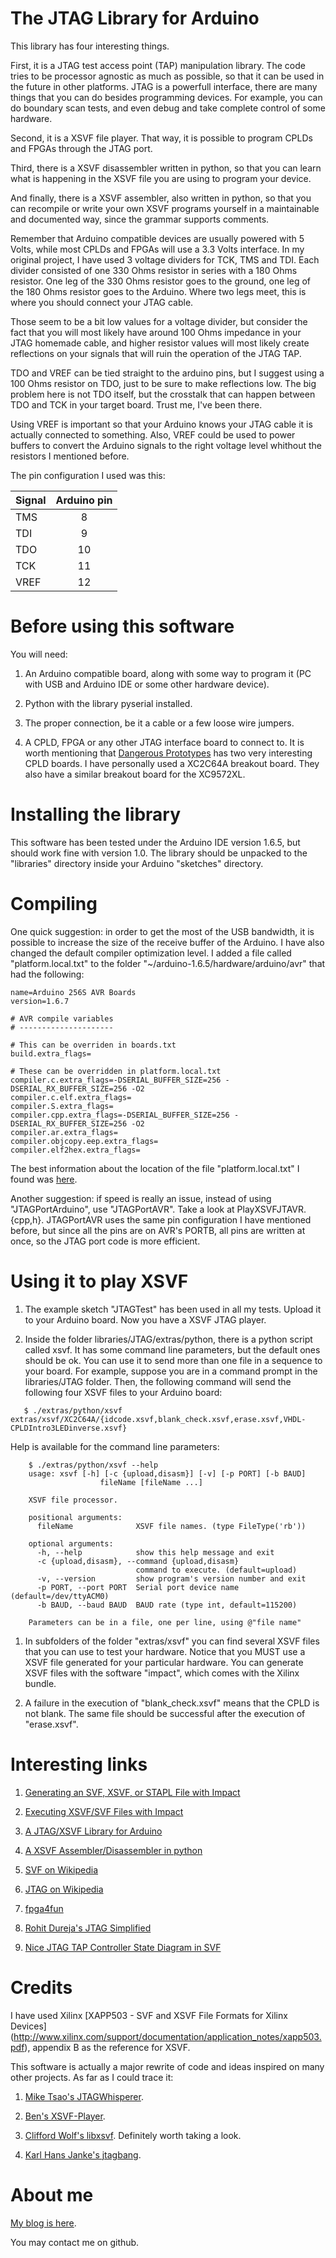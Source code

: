 # The JTAG Library for Arduino

This library has four interesting things.

First, it is a JTAG test access point (TAP) manipulation library. The code
tries to be processor agnostic as much as possible, so that it can be used in
the future in other platforms. JTAG is a powerfull interface, there are many
things that you can do besides programming devices. For example, you can do
boundary scan tests, and even debug and take complete control of some hardware.

Second, it is a XSVF file player. That way, it is possible to program CPLDs and
FPGAs through the JTAG port.

Third, there is a XSVF disassembler written in python, so that you can learn
what is happening in the XSVF file you are using to program your device.

And finally, there is a XSVF assembler, also written in python, so that you can
recompile or write your own XSVF programs yourself in a maintainable and
documented way, since the grammar supports comments.

Remember that Arduino compatible devices are usually powered with 5 Volts,
while most CPLDs and FPGAs will use a 3.3 Volts interface. In my original
project, I have used 3 voltage dividers for TCK, TMS and TDI. Each divider
consisted of one 330 Ohms resistor in series with a 180 Ohms resistor. One leg
of the 330 Ohms resistor goes to the ground, one leg of the 180 Ohms resistor
goes to the Arduino. Where two legs meet, this is where you should connect your
JTAG cable.

Those seem to be a bit low values for a voltage divider, but consider the fact
that you will most likely have around 100 Ohms impedance in your JTAG
homemade cable, and higher resistor values will most likely create reflections
on your signals that will ruin the operation of the JTAG TAP.

TDO and VREF can be tied straight to the arduino pins, but I suggest using a
100 Ohms resistor on TDO, just to be sure to make reflections low. The big
problem here is not TDO itself, but the crosstalk that can happen between TDO
and TCK in your target board. Trust me, I've been there.

Using VREF is important so that your Arduino knows your JTAG cable it is actually
connected to something. Also, VREF could be used to power buffers to convert
the Arduino signals to the right voltage level whithout the resistors I
mentioned before.

The pin configuration I used was this:

| Signal | Arduino pin |
|:-------|:-----------:|
| TMS    |  8 |
| TDI    |  9 |
| TDO    | 10 |
| TCK    | 11 |
| VREF   | 12 |


Before using this software
==========================

You will need:

1. An Arduino compatible board, along with some way to program it (PC with USB
   and Arduino IDE or some other hardware device).

1. Python with the library pyserial installed.

1. The proper connection, be it a cable or a few loose wire jumpers.

1. A CPLD, FPGA or any other JTAG interface board to connect to. It is worth
   mentioning that [Dangerous Prototypes](http://dangerousprototypes.com/)
   has two very interesting CPLD boards. I have personally used a XC2C64A
   breakout board. They also have a similar breakout board for the XC9572XL.


Installing the library
======================

This software has been tested under the Arduino IDE version 1.6.5, but should
work fine with version 1.0. The library should be unpacked to the "libraries"
directory inside your Arduino "sketches" directory.


Compiling
=========

One quick suggestion: in order to get the most of the USB bandwidth, it is
possible to increase the size of the receive buffer of the Arduino. I have also
changed the default compiler optimization level. I added a file called
"platform.local.txt" to the folder "~/arduino-1.6.5/hardware/arduino/avr" that
had the following:
```
name=Arduino 256S AVR Boards
version=1.6.7

# AVR compile variables
# ---------------------

# This can be overriden in boards.txt
build.extra_flags=

# These can be overridden in platform.local.txt
compiler.c.extra_flags=-DSERIAL_BUFFER_SIZE=256 -DSERIAL_RX_BUFFER_SIZE=256 -O2
compiler.c.elf.extra_flags=
compiler.S.extra_flags=
compiler.cpp.extra_flags=-DSERIAL_BUFFER_SIZE=256 -DSERIAL_RX_BUFFER_SIZE=256 -O2
compiler.ar.extra_flags=
compiler.objcopy.eep.extra_flags=
compiler.elf2hex.extra_flags=
```

The best information about the location of the file "platform.local.txt" I
found was [here](https://github.com/arduino/Arduino/wiki/Boards-Manager-FAQ).

Another suggestion: if speed is really an issue, instead of using
"JTAGPortArduino", use "JTAGPortAVR". Take a look at PlayXSVFJTAVR.{cpp,h}.
JTAGPortAVR uses the same pin configuration I have mentioned before, but since
all the pins are on AVR's PORTB, all pins are written at once, so the JTAG port
code is more efficient.

Using it to play XSVF
=====================

1. The example sketch "JTAGTest" has been used in all my tests. Upload it to
   your Arduino board. Now you have a XSVF JTAG player.

1. Inside the folder libraries/JTAG/extras/python, there is a python script
   called xsvf. It has some command line parameters, but the default ones
   should be ok. You can use it to send more than one file in a sequence to
   your board. For example, suppose you are in a command prompt in the
   libraries/JTAG folder. Then, the following command will send the following
   four XSVF files to your Arduino board:
```
   $ ./extras/python/xsvf extras/xsvf/XC2C64A/{idcode.xsvf,blank_check.xsvf,erase.xsvf,VHDL-CPLDIntro3LEDinverse.xsvf}
```
   Help is available for the command line parameters:
```
	$ ./extras/python/xsvf --help
	usage: xsvf [-h] [-c {upload,disasm}] [-v] [-p PORT] [-b BAUD]
            	    fileName [fileName ...]

	XSVF file processor.

	positional arguments:
  	  fileName              XSVF file names. (type FileType('rb'))

	optional arguments:
  	  -h, --help            show this help message and exit
  	  -c {upload,disasm}, --command {upload,disasm}
                        	command to execute. (default=upload)
  	  -v, --version         show program's version number and exit
  	  -p PORT, --port PORT  Serial port device name (default=/dev/ttyACM0)
  	  -b BAUD, --baud BAUD  BAUD rate (type int, default=115200)

	Parameters can be in a file, one per line, using @"file name"
```
1. In subfolders of the folder "extras/xsvf" you can find several XSVF files
   that you can use to test your hardware. Notice that you MUST use a XSVF file
   generated for your particular hardware. You can generate XSVF files with the
   software "impact", which comes with the Xilinx bundle.

1. A failure in the execution of "blank_check.xsvf" means that the CPLD is not
   blank. The same file should be successful after the execution of
   "erase.xsvf".


Interesting links
=================

1. [Generating an SVF, XSVF, or STAPL File with Impact](http://www.xilinx.com/support/documentation/sw_manuals/xilinx11/pp_p_process_generate_svf_file.htm)

1. [Executing XSVF/SVF Files with Impact](http://www.xilinx.com/itp/xilinx10/isehelp/pim_p_executing_xsvf_svf.htm)

1. [A JTAG/XSVF Library for Arduino](http://eeandcs.blogspot.com.br/2015/08/jtagxsvf-library-for-arduino.html)

1. [A XSVF Assembler/Disassembler in python](http://eeandcs.blogspot.com.br/2015/09/a-xsvf-assemblerdisassembler-in-python.html)

1. [SVF on Wikipedia](https://en.wikipedia.org/wiki/Serial_Vector_Format)

1. [JTAG on Wikipedia](https://en.wikipedia.org/wiki/Joint_Test_Action_Group)

1. [fpga4fun](http://www.fpga4fun.com/JTAG.html)

1. [Rohit Dureja's JTAG Simplified](https://rohitdureja.wordpress.com/category/cpldfpga/)

1. [Nice JTAG TAP Controller State Diagram in SVF](https://de.wikipedia.org/wiki/Datei:JTAG_TAP_Controller_State_Diagram.svg)


Credits
=======

I have used Xilinx [XAPP503 - SVF and XSVF File Formats for Xilinx Devices]
(http://www.xilinx.com/support/documentation/application_notes/xapp503.pdf),
appendix B as the reference for XSVF.

This software is actually a major rewrite of code and ideas inspired on many
other projects. As far as I could trace it:

1. [Mike Tsao's JTAGWhisperer](https://github.com/sowbug/JTAGWhisperer/).

1. [Ben's XSVF-Player](https://github.com/ben0109/XSVF-Player/).

1. [Clifford Wolf's libxsvf](http://www.clifford.at/libxsvf/). Definitely worth taking a look.

1. [Karl Hans Janke's jtagbang](http://www.khjk.org/log/2013/aug/jtagbang.html).


About me
========

[My blog is here](http://eeandcs.blogspot.com.br/).

You may contact me on github.

